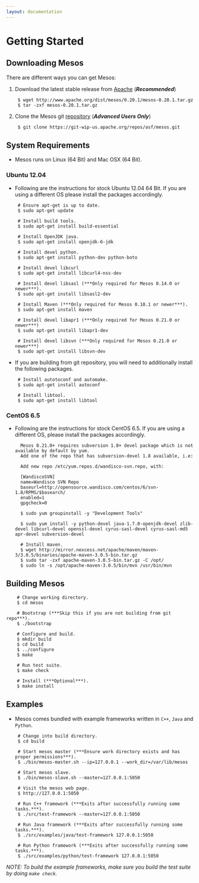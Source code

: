 ```yaml
---
layout: documentation
---
```


# Getting Started

## Downloading Mesos

There are different ways you can get Mesos:

1. Download the latest stable release from [Apache](http://mesos.apache.org/downloads/) (***Recommended***)

        $ wget http://www.apache.org/dist/mesos/0.20.1/mesos-0.20.1.tar.gz
        $ tar -zxf mesos-0.20.1.tar.gz

2. Clone the Mesos git [repository](https://git-wip-us.apache.org/repos/asf/mesos.git) (***Advanced Users Only***)

        $ git clone https://git-wip-us.apache.org/repos/asf/mesos.git

## System Requirements

-  Mesos runs on Linux (64 Bit) and Mac OSX (64 Bit).

### Ubuntu 12.04

-  Following are the instructions for stock Ubuntu 12.04 64 Bit. If you are using a different OS please install the packages accordingly.

        # Ensure apt-get is up to date.
        $ sudo apt-get update

        # Install build tools.
        $ sudo apt-get install build-essential

        # Install OpenJDK java.
        $ sudo apt-get install openjdk-6-jdk

        # Install devel python.
        $ sudo apt-get install python-dev python-boto

        # Install devel libcurl
        $ sudo apt-get install libcurl4-nss-dev

        # Install devel libsasl (***Only required for Mesos 0.14.0 or newer***).
        $ sudo apt-get install libsasl2-dev

        # Install Maven (***Only required for Mesos 0.18.1 or newer***).
        $ sudo apt-get install maven

        # Install devel libapr1 (***Only required for Mesos 0.21.0 or newer***)
        $ sudo apt-get install libapr1-dev

        # Install devel libsvn (***Only required for Mesos 0.21.0 or newer***)
        $ sudo apt-get install libsvn-dev

-  If you are building from git repository, you will need to additionally install the following packages.

        # Install autotoconf and automake.
        $ sudo apt-get install autoconf

        # Install libtool.
        $ sudo apt-get install libtool

### CentOS 6.5

- Following are the instructions for stock CentOS 6.5. If you are using a different OS, please install the packages accordingly.

        Mesos 0.21.0+ requires subversion 1.8+ devel package which is not available by default by yum.
        Add one of the repo that has subversion-devel 1.8 available, i.e:

        Add new repo /etc/yum.repos.d/wandisco-svn.repo, with:

        [WandiscoSVN]
        name=Wandisco SVN Repo
        baseurl=http://opensource.wandisco.com/centos/6/svn-1.8/RPMS/$basearch/
        enabled=1
        gpgcheck=0

        $ sudo yum groupinstall -y "Development Tools"

        $ sudo yum install -y python-devel java-1.7.0-openjdk-devel zlib-devel libcurl-devel openssl-devel cyrus-sasl-devel cyrus-sasl-md5 apr-devel subversion-devel

        # Install maven.
        $ wget http://mirror.nexcess.net/apache/maven/maven-3/3.0.5/binaries/apache-maven-3.0.5-bin.tar.gz
        $ sudo tar -zxf apache-maven-3.0.5-bin.tar.gz -C /opt/
        $ sudo ln -s /opt/apache-maven-3.0.5/bin/mvn /usr/bin/mvn

## Building Mesos

        # Change working directory.
        $ cd mesos

        # Bootstrap (***Skip this if you are not building from git repo***).
        $ ./bootstrap

        # Configure and build.
        $ mkdir build
        $ cd build
        $ ../configure
        $ make

        # Run test suite.
        $ make check

        # Install (***Optional***).
        $ make install

## Examples
-  Mesos comes bundled with example frameworks written in `C++`, `Java` and `Python`.

        # Change into build directory.
        $ cd build

        # Start mesos master (***Ensure work directory exists and has proper permissions***).
        $ ./bin/mesos-master.sh --ip=127.0.0.1 --work_dir=/var/lib/mesos

        # Start mesos slave.
        $ ./bin/mesos-slave.sh --master=127.0.0.1:5050

        # Visit the mesos web page.
        $ http://127.0.0.1:5050

        # Run C++ framework (***Exits after successfully running some tasks.***).
        $ ./src/test-framework --master=127.0.0.1:5050

        # Run Java framework (***Exits after successfully running some tasks.***).
        $ ./src/examples/java/test-framework 127.0.0.1:5050

        # Run Python framework (***Exits after successfully running some tasks.***).
        $ ./src/examples/python/test-framework 127.0.0.1:5050

*NOTE: To build the example frameworks, make sure you build the test suite by doing `make check`.*
